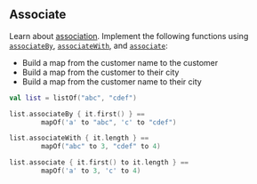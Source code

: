 ## Associate

Learn about [association](https://kotlinlang.org/docs/reference/collection-transformations.html#associate).
Implement the following functions using 
[`associateBy`](https://kotlinlang.org/api/latest/jvm/stdlib/kotlin.collections/associate-by.html),
[`associateWith`](https://kotlinlang.org/api/latest/jvm/stdlib/kotlin.collections/associate-with.html), 
and [`associate`](https://kotlinlang.org/api/latest/jvm/stdlib/kotlin.collections/associate.html):

- Build a map from the customer name to the customer
- Build a map from the customer to their city 
- Build a map from the customer name to their city

```kotlin
val list = listOf("abc", "cdef")

list.associateBy { it.first() } == 
        mapOf('a' to "abc", 'c' to "cdef")

list.associateWith { it.length } == 
        mapOf("abc" to 3, "cdef" to 4)

list.associate { it.first() to it.length } == 
        mapOf('a' to 3, 'c' to 4)
```
